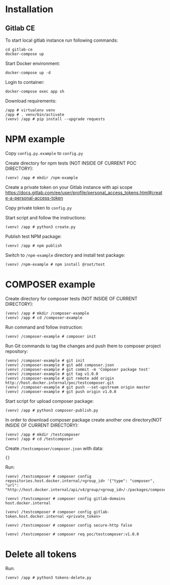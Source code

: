 # Installation

## Gitlab CE

To start local gitlab instance run following commands:
```
cd gitlab-ce
docker-compose up
```

Start Docker environment:
```
docker-compose up -d
```
Login to container:
```
docker-compose exec app sh
```
Download requirements:
```
/app # virtualenv venv
/app # . venv/bin/activate
(venv) /app # pip install --upgrade requests
```
# NPM example

Copy `config.py.example` to `config.py`

Create directory for npm tests (NOT INSIDE OF CURRENT POC DIRECTORY):
```
(venv) /app # mkdir /npm-example
```
Create a private token on your Gitlab instance with api scope https://docs.gitlab.com/ee/user/profile/personal_access_tokens.html#create-a-personal-access-token

Copy private token to `config.py`

Start script and follow the instructions:
```
(venv) /app # python3 create.py
```
Publish test NPM package:
```
(venv) /app # npm publish
```
Switch to `/npm-example` directory and install test package:
```
(venv) /npm-example # npm install @root/test
```

# COMPOSER example

Create directory for composer tests (NOT INSIDE OF CURRENT DIRECTORY):
```
(venv) /app # mkdir /composer-example
(venv) /app # cd /composer-example
```
Run command and follow instruction:
```
(venv) /composer-example # composer init
```
Run Git commands to tag the changes and push them to composer project repository:
```
(venv) /composer-example # git init
(venv) /composer-example # git add composer.json
(venv) /composer-example # git commit -m 'Composer package test'
(venv) /composer-example # git tag v1.0.0
(venv) /composer-example # git remote add origin http://host.docker.internal/poc/testcomposer.git
(venv) /composer-example # git push --set-upstream origin master
(venv) /composer-example # git push origin v1.0.0
```
Start script for upload composer package:
```
(venv) /app # python3 composer-publish.py
```
In order to download composer package create another one directory(NOT INSIDE OF CURRENT DIRECTORY):
```
(venv) /app # mkdir /testcomposer
(venv) /app # cd /testcomposer
```
Create `/testcomposer/composer.json` with data:
```
{}
```
Run:
```
(venv) /testcomposer # composer config repositories.host.docker.internal/<group_id> '{"type": "composer", "url": "http://host.docker.internal/api/v4/group/<group_id>/-/packages/composer/packages.json"}'

(venv) /testcomposer # composer config gitlab-domains host.docker.internal

(venv) /testcomposer # composer config gitlab-token.host.docker.internal <private_token>

(venv) /testcomposer # composer config secure-http false

(venv) /testcomposer # composer req poc/testcomposer:v1.0.0
```

# Delete all tokens

Run:
```
(venv) /app # python3 tokens-delete.py
```
